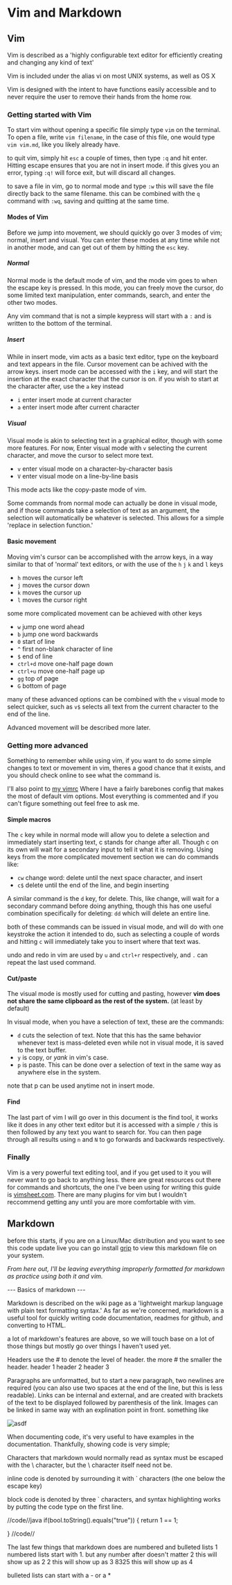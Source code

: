# Vim and Markdown

## Vim

Vim is described as a 'highly configurable text editor for efficiently creating
and changing any kind of text'

Vim is included under the alias vi on most UNIX systems, as well as OS X

Vim is designed with the intent to have functions easily accessible and to never
require the user to remove their hands from the home row.

### Getting started with Vim

To start vim without opening a specific file simply type `vim` on the terminal.
To open a file, write `vim filename`, in the case of this file, one would type
`vim vim.md`, like you likely already have.

to quit vim, simply hit `esc` a couple of times, then type `:q` and hit enter.
Hitting escape ensures that you are not in insert mode. if this gives you an
error, typing `:q!` will force exit, but will discard all changes.

to save a file in vim, go to normal mode and type `:w` this will save the file
directly back to the same filename. this can be combined with the `q` command
with `:wq`, saving and quitting at the same time.

#### Modes of Vim

Before we jump into movement, we should quickly go over 3 modes of vim; 
normal, insert and visual. You can enter these modes at any time while not in
another mode, and can get out of them by hitting the `esc` key.

##### Normal

Normal mode is the default mode of vim, and the mode vim goes to when the
escape key is pressed. In this mode, you can freely move the cursor, do some 
limited text manipulation, enter commands, search, and enter the other two modes.

Any vim command that is not a simple keypress will start with a `:` and is
written to the bottom of the terminal.

##### Insert

While in insert mode, vim acts as a basic text editor, type on the keyboard and
text appears in the file. Cursor movement can be achived with the arrow keys.
insert mode can be accessed with the `i` key, and will start the insertion at
the exact character that the cursor is on. if you wish to start at the character
after, use the `a` key instead
- `i` enter insert mode at current character
- `a` enter insert mode after current character

##### Visual

Visual mode is akin to selecting text in a graphical editor, though with some
more features. For now, Enter visual mode with `v` selecting the current
character, and move the cursor to select more text.
- `v` enter visual mode on a character-by-character basis
- `V` enter visual mode on a line-by-line basis

This mode acts like the copy-paste mode of vim.

Some commands from normal mode can actually be done in visual mode, and if
those commands take a selection of text as an argument, the selection will
automatically be whatever is selected. This allows for a simple	'replace in
selection function.'

#### Basic movement

Moving vim's cursor can be accomplished with the arrow keys, in a way similar to
that of 'normal' text editors, or with the use of the `h` `j` `k` and `l` keys
- `h` moves the cursor left
- `j` moves the cursor down
- `k` moves the cursor up
- `l` moves the cursor right

some more complicated movement can be achieved with other keys
- `w` jump one word ahead
- `b` jump one word backwards
- `0` start of line
- `^` first non-blank character of line
- `$` end of line
- `ctrl+d` move one-half page down
- `ctrl+u` move one-half page up
- `gg` top of page
- `G` bottom of page

many of these advanced options can be combined with the `v` visual mode to
select quicker, such as `v$` selects all text from the current character to the
end of the line.

Advanced movement will be described more later.

### Getting more advanced
Something to remember while using vim, if you want to do some simple changes 
to text or movement in vim, theres a good chance that it exists, and you should
check online to see what the command is.

I'll also point to [my vimrc](https://www.github.com/Advill/Dotfiles/blob/master/vimrc)
Where I have a fairly barebones config that makes the most of default vim
options. Most everything is commented and if you can't figure something out
feel free to ask me.

#### Simple macros
The `c` key while in normal mode will allow you to delete a selection and
immediately start inserting text, c stands for change after all. Though c on its
own will wait for a secondary input to tell it what it is removing. Using keys
from the more complicated movement section we can do commands like:
- `cw` change word: delete until the next space character, and insert
- `c$` delete until the end of the line, and begin inserting

A similar command is the `d` key, for delete. This, like change, will wait
for a secondary command before doing anything, though this has one useful
combination specifically for deleting: `dd` which will delete an entire line.

both of these commands can be issued in visual mode, and will do with one
keystroke the action it intended to do, such as selecting a couple of words and
hitting `c` will immediately take you to insert where that text was.

undo and redo in vim are used by `u` and `ctrl+r` respectively, and `.` can
repeat the last used command.

#### Cut/paste
The visual mode is mostly used for cutting and pasting, however **vim does not
share the same clipboard as the rest of the system.** (at least by default)

In visual mode, when you have a selection of text, these are the commands:
- `d` cuts the selection of text. Note that this has the same behavior whenever
text is mass-deleted even while not in visual mode, it is saved to the text
buffer.
- `y` is copy, or *yank* in vim's case.
- `p` is paste. This can be done over a selection of text in the same way as
anywhere else in the system.

note that p can be used anytime not in insert mode.

#### Find
The last part of vim I will go over in  this document is the find tool, it works
like it does in any other text editor but it is accessed with a simple `/`
this is then followed by any text you want to search for. You can then page
through all results using `n` and `N` to go forwards and backwards respectively.

### Finally
Vim is a very powerful text editing tool, and if you get used to it you will
never want to go back to anything less. there are great resources out there for
commands and shortcuts, the one I've been using for writing this guide is 
[vimsheet.com](www.vimsheet.com). There are many plugins for vim but I wouldn't
reccommend getting any until you are more comfortable with vim.

## Markdown

before this starts, if you are on a Linux/Mac distribution and you want to
see this code update live you can go install
[grip](https://github.com/joeyespo/grip) to view this markdown file on your
system.

*From here out, I'll be leaving everything improperly formatted for markdown as
practice using both it and vim.*

--- Basics of markdown ---

Markdown is described on the wiki page as a 'lightweight markup language with
plain text formatting syntax.' As far as we're concerned, markdown is a useful
tool for quickly writing code documentation, readmes for github, and converting
to HTML.

a lot of markdown's features are above, so we will touch base on a lot of those
things but mostly go over things I haven't used yet.

Headers use the # to denote the level of header. the more # the smaller the
header.
header 1
header 2
header 3

Paragraphs are unformatted, but to start a new paragraph, two newlines are
required (you can also use two spaces at the end of the line, but this is less
readable).
Links can be internal and external, and are created with brackets of the text
to be displayed followed by parenthesis of the link. Images can be linked in
same way with an explination point in front. something like

![asdf](./sample.jpg)

When documenting code, it's very useful to have examples in the documentation.
Thankfully, showing code is very simple;

Characters that markdown would normally read as syntax must be escaped with the
\ character, but the \ character itself need not be.

inline code is denoted by surrounding it with \` characters (the one below the
escape key)

block code is denoted by three \` characters, and syntax highlighting works by
putting the code type on the first line.

//code//java
if(bool.toString().equals("true")) {
    return 1 == 1;

}
//code//

The last few things that markdown does are numbered and bulleted lists
1 numbered lists start with 1. but any number after doesn't matter
2 this will show up as 2
2 this will show up as 3
8325 this will show up as 4

bulleted lists can start with a -
or a *
